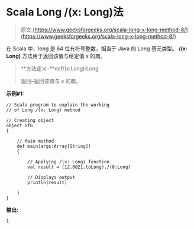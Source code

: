 # Scala Long /(x: Long)法

> 原文:[https://www.geeksforgeeks.org/scala-long-x-long-method-8/](https://www.geeksforgeeks.org/scala-long-x-long-method-8/)

在 Scala 中，long 是 64 位有符号整数，相当于 Java 的 Long 基元类型。 **/(x: Long)** 方法用于返回该值与给定值 x 的商。

> **方法定义–**def/(x:Long):Long
> 
> 返回–返回该值与 x 的商。

**示例#1:**

```
// Scala program to explain the working 
// of Long /(x: Long) method

// Creating object
object GfG
{ 

    // Main method
    def main(args:Array[String])
    {

        // Applying /(x: Long) function
        val result = (12.0021.toLong)./(8:Long)

        // Displays output
        println(result)

    }
} 
```

**输出:**

```
1

```